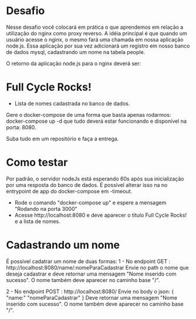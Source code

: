 # Desafio
Nesse desafio você colocará em prática o que aprendemos em relação a utilização do nginx como proxy reverso. A idéia principal é que quando um usuário acesse o nginx, o mesmo fará uma chamada em nossa aplicação node.js. Essa aplicação por sua vez adicionará um registro em nosso banco de dados mysql, cadastrando um nome na tabela people.

O retorno da aplicação node.js para o nginx deverá ser:

<h1>Full Cycle Rocks!</h1>

- Lista de nomes cadastrada no banco de dados.

Gere o docker-compose de uma forma que basta apenas rodarmos: docker-compose up -d que tudo deverá estar funcionando e disponível na porta: 8080.

Suba tudo em um repositório e faça a entrega.

# Como testar
  Por padrão, o servidor nodeJs está esperando 60s após sua inicialização por uma resposta do banco de dados. É possível alterar isso na no entrypoint de app do docker-compose em  -timeout.
  
  - Rode o comando "docker-compose up" e espere a mensagem "Rodando na porta 3000"
  - Acesse http://localhost:8080 e deve aparecer o título Full Cycle Rocks! e a lista de nomes.

# Cadastrando um nome
  É possível cadatrar um nome de duas formas:
  1 - No endpoint GET : 
  http://localhost:8080/name/:nomeParaCadastrar
  Envie no path o nome que deseja cadastrar e deve retornar uma mensagem "Nome inserido com sucesso". O nome também deve aparecer no caminho base "/".
  
  2 - No endpoint POST : 
  http://localhost:8080/
  Envie no body o json:
  {
    "name:" "nomeParaCadastrar"
  }
  Deve retornar uma mensagem "Nome inserido com sucesso". O nome também deve aparecer no caminho base "/".
